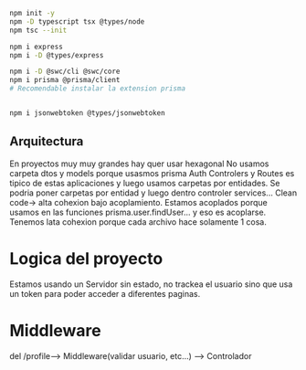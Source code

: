 ```bash
npm init -y
npm -D typescript tsx @types/node
npm tsc --init

npm i express
npm i -D @types/express

npm i -D @swc/cli @swc/core
npm i prisma @prisma/client
# Recomendable instalar la extension prisma


npm i jsonwebtoken @types/jsonwebtoken


```
## Arquitectura
En proyectos muy muy grandes hay quer usar hexagonal
No usamos carpeta dtos y models porque usasmos prisma
Auth Controlers y Routes es tipico de estas aplicaciones y luego usamos carpetas por entidades. Se podria poner carpetas por entidad y luego dentro controler services...
Clean code-> alta cohexion bajo acoplamiento. Estamos acoplados porque usamos en las funciones prisma.user.findUser... y eso es acoplarse. Tenemos lata cohexion porque cada archivo hace solamente 1 cosa.

# Logica del proyecto
Estamos usando un Servidor sin estado, no trackea el usuario sino que usa un token para poder acceder a diferentes paginas.

# Middleware
del /profile--> Middleware(validar usuario, etc...) --> Controlador





